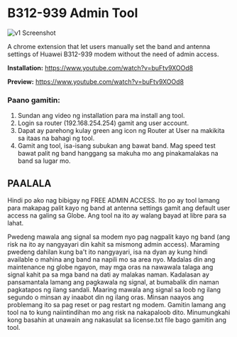 # B312-939 Admin Tool

![v1 Screenshot](https://github.com/claconsay/adminer/blob/master/screenshot.png?raw=true)

A chrome extension that let users manually set the band and antenna settings of Huawei B312-939 modem without the need of admin access. 


**Installation:** https://www.youtube.com/watch?v=buFtv9XOOd8

**Preview:** https://www.youtube.com/watch?v=buFtv9XOOd8

### Paano gamitin: 
1. Sundan ang video ng installation para ma install ang tool.
2. Login sa router (192.168.254.254) gamit ang user account.
3. Dapat ay parehong kulay green ang icon ng Router at User na makikita sa itaas na bahagi ng tool.
4. Gamit ang tool, isa-isang subukan ang bawat band. Mag speed test bawat palit ng band hanggang sa makuha mo ang pinakamalakas na band sa lugar mo. 

## PAALALA
Hindi po ako nag bibigay ng FREE ADMIN ACCESS. Ito po ay tool lamang para makapag palit kayo ng band at antenna settings gamit ang default user access na galing sa Globe. Ang tool na ito ay walang bayad at libre para sa lahat.

Pwedeng mawala ang signal sa modem nyo pag nagpalit kayo ng band (ang risk na ito ay nangyayari din kahit sa mismong admin access). Maraming pwedeng dahilan kung ba't ito nangyayari, isa na dyan ay kung hindi available o mahina ang band na napili mo sa area nyo. Madalas din ang maintenance ng globe ngayon, may mga oras na nawawala talaga ang signal kahit pa sa mga band na dati ay malakas naman. Kadalasan ay pansamantala lamang ang pagkawala ng signal, at bumabalik din naman pagkatapos ng ilang sandali. Maaring mawala ang signal sa loob ng ilang segundo o minsan ay inaabot din ng ilang oras. Minsan naayos ang problemang ito sa pag reset or pag restart ng modem. Gamitin lamang ang tool na to kung naiintindihan mo ang risk na nakapaloob dito. Minumungkahi kong basahin at unawain ang nakasulat sa license.txt file bago gamitin ang tool.
